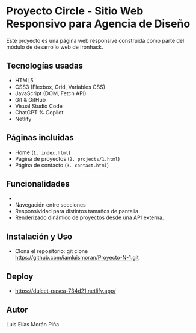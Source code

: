 # Proyecto Circle - Sitio Web Responsivo para Agencia de Diseño

Este proyecto es una página web responsive construida como parte del módulo de desarrollo web de Ironhack.

## Tecnologías usadas
- HTML5
- CSS3 (Flexbox, Grid, Variables CSS)
- JavaScript (DOM, Fetch API)
- Git & GitHub
- Visual Studio Code
- ChatGPT % Copilot
- Netlify

## Páginas incluidas
- Home (`1. index.html`)
- Página de proyectos (`2. projects/1.html`)
- Página de contacto (`3. contact.html`)

## Funcionalidades
- 
- Navegación entre secciones
- Responsividad para distintos tamaños de pantalla
- Renderizado dinámico de proyectos desde una API externa.

## Instalación y Uso
- Clona el repositorio: git clone https://github.com/iamluismoran/Proyecto-N-1.git

## Deploy
- https://dulcet-pasca-734d21.netlify.app/

## Autor
Luis Elías Morán Piña
